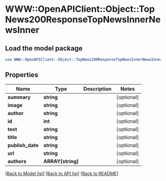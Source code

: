 # WWW::OpenAPIClient::Object::TopNews200ResponseTopNewsInnerNewsInner

## Load the model package
```perl
use WWW::OpenAPIClient::Object::TopNews200ResponseTopNewsInnerNewsInner;
```

## Properties
Name | Type | Description | Notes
------------ | ------------- | ------------- | -------------
**summary** | **string** |  | [optional] 
**image** | **string** |  | [optional] 
**author** | **string** |  | [optional] 
**id** | **int** |  | [optional] 
**text** | **string** |  | [optional] 
**title** | **string** |  | [optional] 
**publish_date** | **string** |  | [optional] 
**url** | **string** |  | [optional] 
**authors** | **ARRAY[string]** |  | [optional] 

[[Back to Model list]](../README.md#documentation-for-models) [[Back to API list]](../README.md#documentation-for-api-endpoints) [[Back to README]](../README.md)



